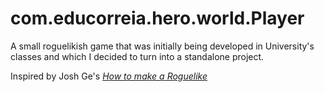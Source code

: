 # com.educorreia.hero.world.Player

A small roguelikish game that was initially being developed in University's classes and which I decided to turn into a standalone project.

Inspired by Josh Ge's [*How to make a Roguelike*](https://www.gamasutra.com/blogs/JoshGe/20181029/329512/How_to_Make_a_Roguelike.php)

